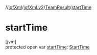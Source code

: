 //[iofXml](../../../index.md)/[iofXml.v2](../index.md)/[TeamResult](index.md)/[startTime](start-time.md)

# startTime

[jvm]\
protected open var [startTime](start-time.md): [StartTime](../-start-time/index.md)
